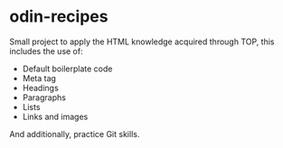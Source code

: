 # odin-recipes
Small project to apply the HTML knowledge acquired through TOP,
this includes the use of:
- Default boilerplate code
- Meta tag
- Headings
- Paragraphs
- Lists
- Links and images

And additionally, practice Git skills.

